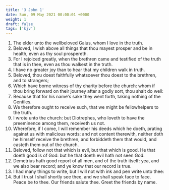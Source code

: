 ```yaml
---
title: '3 John 1'
date: Sun, 09 May 2021 00:00:01 +0000
weight: 1
draft: false
tags: ['kjv'] 
---
```


1. The elder unto the wellbeloved Gaius, whom I love in the truth.
2. Beloved, I wish above all things that thou mayest prosper and be in health, even as thy soul prospereth.
3. For I rejoiced greatly, when the brethren came and testified of the truth that is in thee, even as thou walkest in the truth.
4. I have no greater joy than to hear that my children walk in truth.
5. Beloved, thou doest faithfully whatsoever thou doest to the brethren, and to strangers;
6. Which have borne witness of thy charity before the church: whom if thou bring forward on their journey after a godly sort, thou shalt do well:
7. Because that for his name's sake they went forth, taking nothing of the Gentiles.
8. We therefore ought to receive such, that we might be fellowhelpers to the truth.
9. I wrote unto the church: but Diotrephes, who loveth to have the preeminence among them, receiveth us not.
10. Wherefore, if I come, I will remember his deeds which he doeth, prating against us with malicious words: and not content therewith, neither doth he himself receive the brethren, and forbiddeth them that would, and casteth them out of the church.
11. Beloved, follow not that which is evil, but that which is good. He that doeth good is of God: but he that doeth evil hath not seen God.
12. Demetrius hath good report of all men, and of the truth itself: yea, and we also bear record; and ye know that our record is true.
13. I had many things to write, but I will not with ink and pen write unto thee:
14. But I trust I shall shortly see thee, and we shall speak face to face. Peace be to thee. Our friends salute thee. Greet the friends by name.
